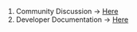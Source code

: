 1. Community Discussion -> [Here](https://github.com/whalepass/documentation/wiki)
2. Developer Documentation -> [Here](https://github.com/orgs/whalepass/discussions)
